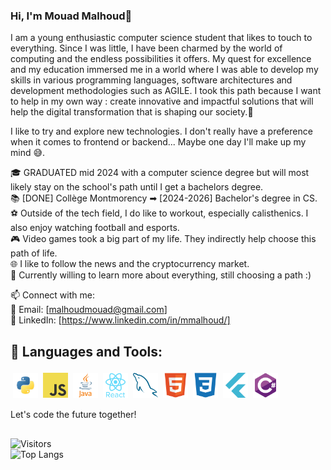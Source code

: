 ### Hi, I'm Mouad Malhoud👋

I am a young enthusiastic computer science student that likes to touch to everything. Since I was little, I have been charmed by the world of computing and the endless possibilities it offers. My quest for excellence and my education immersed me in a world where I was able to develop my skills in various programming languages, software architectures and development methodologies such as AGILE. I took this path because I want to help in my own way : create innovative and impactful solutions that will help the digital transformation that is shaping our society.🤝  

I like to try and explore new technologies. I don't really have a preference when it comes to frontend or backend... Maybe one day I'll make up my mind 😅. 

🎓 GRADUATED mid 2024 with a computer science degree but will most likely stay on the school's path until I get a bachelors degree.  
📚 [DONE] Collège Montmorency ➡ [2024-2026] Bachelor's degree in CS.  
⚽️ Outside of the tech field, I do like to workout, especially calisthenics. I also enjoy watching football and esports.  
🎮 Video games took a big part of my life. They indirectly help choose this path of life.  
🌐 I like to follow the news and the cryptocurrency market.  
🔎 Currently willing to learn more about everything, still choosing a path :)


📫 Connect with me:  
📧 Email: [malhoudmouad@gmail.com]  
🔗 LinkedIn: [https://www.linkedin.com/in/mmalhoud/]  

## 🧰 Languages and Tools:  
<img src="https://raw.githubusercontent.com/github/explore/80688e429a7d4ef2fca1e82350fe8e3517d3494d/topics/python/python.png" alt="Python" height="40" style="vertical-align:top; margin:4px"><img src="https://raw.githubusercontent.com/github/explore/80688e429a7d4ef2fca1e82350fe8e3517d3494d/topics/javascript/javascript.png" alt="Javascript" height="40" style="vertical-align:top; margin:4px"><img src="https://raw.githubusercontent.com/github/explore/80688e429a7d4ef2fca1e82350fe8e3517d3494d/topics/java/java.png" alt="java" height="40" style="vertical-align:top; margin:4px"><img src="https://raw.githubusercontent.com/devicons/devicon/master/icons/react/react-original-wordmark.svg" alt="react" height="40" style="vertical-align:top; margin:4px"><img src="https://raw.githubusercontent.com/devicons/devicon/master/icons/mysql/mysql-original.svg" alt="mySQL" height="40" style="vertical-align:top; margin:4px"><img src="https://raw.githubusercontent.com/devicons/devicon/master/icons/html5/html5-original.svg" alt="html" height="40" style="vertical-align:top; margin:4px"><img src="https://raw.githubusercontent.com/devicons/devicon/master/icons/css3/css3-plain.svg" alt="CSS" height="40" style="vertical-align:top; margin:4px"><img src="https://raw.githubusercontent.com/devicons/devicon/master/icons/flutter/flutter-plain.svg" alt="flutter" height="40" style="vertical-align:top; margin:4px"><img src="https://raw.githubusercontent.com/devicons/devicon/master/icons/csharp/csharp-original.svg" alt="C#" height="40" style="vertical-align:top; margin:4px">






Let's code the future together! 
##
![Visitors](https://visitor-badge.laobi.icu/badge?page_id=MouadMalhoud)  
![Top Langs](https://github-readme-stats.vercel.app/api/top-langs/?username=MouadMalhoud&theme=tokyonight)
